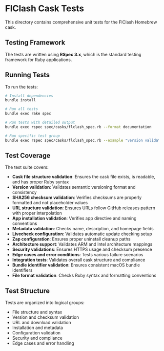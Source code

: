 # FlClash Cask Tests

This directory contains comprehensive unit tests for the FlClash Homebrew cask.

## Testing Framework

The tests are written using **RSpec 3.x**, which is the standard testing framework for Ruby applications.

## Running Tests

To run the tests:

```bash
# Install dependencies
bundle install

# Run all tests
bundle exec rake spec

# Run tests with detailed output
bundle exec rspec spec/casks/flclash_spec.rb --format documentation

# Run specific test group
bundle exec rspec spec/casks/flclash_spec.rb --example "version validation"
```

## Test Coverage

The test suite covers:

- **Cask file structure validation**: Ensures the cask file exists, is readable, and has proper Ruby syntax
- **Version validation**: Validates semantic versioning format and consistency
- **SHA256 checksum validation**: Verifies checksums are properly formatted and not placeholder values
- **URL structure validation**: Ensures URLs follow GitHub releases pattern with proper interpolation
- **App installation validation**: Verifies app directive and naming conventions
- **Metadata validation**: Checks name, description, and homepage fields
- **Livecheck configuration**: Validates automatic update checking setup
- **Zap configuration**: Ensures proper uninstall cleanup paths
- **Architecture support**: Validates ARM and Intel architecture mappings
- **Security validations**: Ensures HTTPS usage and checksum presence
- **Edge cases and error conditions**: Tests various failure scenarios
- **Integration tests**: Validates overall cask structure and compliance
- **Bundle identifier validation**: Ensures consistent macOS bundle identifiers
- **File format validation**: Checks Ruby syntax and formatting conventions

## Test Structure

Tests are organized into logical groups:
- File structure and syntax
- Version and checksum validation
- URL and download validation
- Installation and metadata
- Configuration validation
- Security and compliance
- Edge cases and error handling